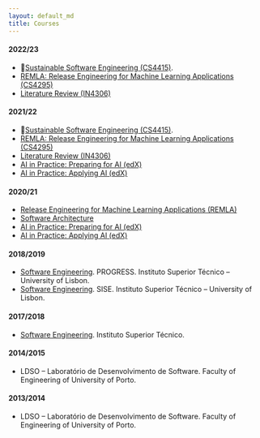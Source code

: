```yaml
---
layout: default_md
title: Courses
---
```


#### 2022/23

- 🌿[Sustainable Software Engineering (CS4415)](https://luiscruz.github.io/course_sustainableSE/2023).
- [REMLA: Release Engineering for Machine Learning Applications (CS4295)](https://se.ewi.tudelft.nl/remla/)
- [Literature Review (IN4306)](https://studiegids.tudelft.nl/a101_displayCourse.do?course_id=57458)


#### 2021/22

- 🌿[Sustainable Software Engineering (CS4415)](https://luiscruz.github.io/course_sustainableSE/2022).
- [REMLA: Release Engineering for Machine Learning Applications (CS4295)](https://se.ewi.tudelft.nl/remla/2022)
- [Literature Review (IN4306)](https://studiegids.tudelft.nl/a101_displayCourse.do?course_id=57458)
- [AI in Practice: Preparing for AI (edX)](https://www.edx.org/course/ai-in-practice-preparing-for-ai)
- [AI in Practice: Applying AI (edX)](https://www.edx.org/course/ai-in-practice-applying-ai)

#### 2020/21

- [Release Engineering for Machine Learning Applications (REMLA)](https://se.ewi.tudelft.nl/remla/2021)
- [Software Architecture](https://se.ewi.tudelft.nl/delftswa/2021/)
- [AI in Practice: Preparing for AI (edX)](https://www.edx.org/course/ai-in-practice-preparing-for-ai)
- [AI in Practice: Applying AI (edX)](https://www.edx.org/course/ai-in-practice-applying-ai)

#### 2018/2019

- [Software Engineering](https://tecnicomais.pt/cursos/programacao-e-engenharia-de-sistemas-de-software-progress/). PROGRESS. Instituto Superior Técnico – University of Lisbon.
- [Software Engineering](https://tecnicomais.pt/cursos/engenharia-de-software-e-dos-sistemas-de-informacao-empresariais-sise/). SISE. Instituto Superior Técnico – University of Lisbon.

#### 2017/2018

- [Software Engineering](https://fenix.tecnico.ulisboa.pt/disciplinas/ESof14111326/2017-2018/2-semestre). Instituto Superior Técnico.

#### 2014/2015

- LDSO – Laboratório de Desenvolvimento de Software. Faculty of Engineering of University of Porto.

#### 2013/2014

- LDSO – Laboratório de Desenvolvimento de Software. Faculty of Engineering of University of Porto.
